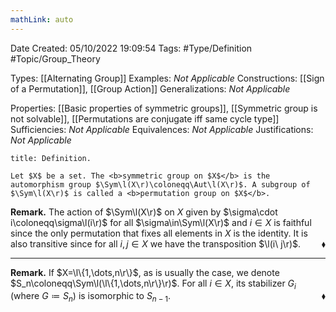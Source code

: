 ```yaml
---
mathLink: auto
---
```


<div class="topSpace"></div>

Date Created: 05/10/2022 19:09:54
Tags: #Type/Definition #Topic/Group_Theory

Types: [[Alternating Group]]
Examples: <i>Not Applicable</i>
Constructions: [[Sign of a Permutation]], [[Group Action]]
Generalizations: <i>Not Applicable</i>

Properties: [[Basic properties of symmetric groups]], [[Symmetric group is not solvable]], [[Permutations are conjugate iff same cycle type]]
Sufficiencies: <i>Not Applicable</i>
Equivalences: <i>Not Applicable</i>
Justifications: <i>Not Applicable</i>

``` ad-Definition
title: Definition.

Let $X$ be a set. The <b>symmetric group on $X$</b> is the automorphism group $\Sym\l(X\r)\coloneqq\Aut\l(X\r)$. A subgroup of $\Sym\l(X\r)$ is called a <b>permutation group on $X$</b>.

```

<b>Remark.</b> The action of $\Sym\l(X\r)$ on $X$ given by $\sigma\cdot i\coloneqq\sigma\l(i\r)$ for all $\sigma\in\Sym\l(X\r)$ and $i\in X$ is faithful since the only permutation that fixes all elements in $X$ is the identity. It is also transitive since for all $i,j\in X$ we have the transposition $\l(i\ j\r)$. <span style="float:right;">$\blacklozenge$</span>

---

<b>Remark.</b> If $X=\l\{1,\dots,n\r\}$, as is usually the case, we denote $S_n\coloneqq\Sym\l(\l\{1,\dots,n\r\}\r)$. For all $i\in X$, its stabilizer $G_i$ (where $G\coloneqq S_n$) is isomorphic to $S_{n-1}$.<span style="float:right;">$\blacklozenge$</span>
